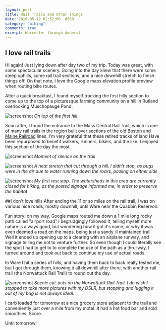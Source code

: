 ```yaml
---
layout: post
title: Rail Trails and Other Things
date: 2016-05-12 02:52:00 -0500
category: "biking"
comments: true
excerpt: Worcester through Amherst
---
```

## I love rail trails

Hi again! Just lying down after day two of my trip. Today was great, with some spectacular scenery. Going into the day knew that there were some steep uphills, some rail trail sections, and a nice downhill stretch to finish things off. On that note, I love the Google maps elevation profile preview when routing bike routes.

After a quick breakfast, I found myself tracking the first hilly section to come up to the top of a picturesque farming community on a hill in Rutland overlooking Muschopauge Pond.

![screenshot](https://raw.githubusercontent.com/glenlovett/glenlovett.github.io/master/assets/IMG_20160512_094146754.jpg)
*On top of the first hill*

Soon after, I found the entrance to the Mass Central Rail Trail, which is one of many rail trails in the region built over sections of the old [Boston and Maine Railroad](https://en.m.wikipedia.org/wiki/Boston_and_Maine_Corporation) lines. I'm very grateful that these retired tracks of land Have been repurposed to benefit walkers, runners, bikers, and the like. I enjoyed this section of the day the most.

![screenshot](https://raw.githubusercontent.com/glenlovett/glenlovett.github.io/master/assets/IMG_20160512_101035677.jpg)
*Moment of silence on the trail*

![screenshot](https://raw.githubusercontent.com/glenlovett/glenlovett.github.io/master/assets/IMG_20160512_102158483.jpg)
*A neat stretch that cut through a hill. I didn't stop, as bugs were in the air due to water running down the rocks, pooling on either side*

![screenshot](https://raw.githubusercontent.com/glenlovett/glenlovett.github.io/master/assets/IMG_20160512_104552994.jpg)
*My first rest stop. The watersheds in this area are currently closed for hiking, as the posted signage informed me, in order to preserve the habitat*

##I don't love hills
After ending the 11 or so miles on the rail trail, I was on various nice roads, mostly downhill, until Ware near the Quabbin Reservoir.

Fun story: on my way, Google maps routed me down a 1 mile long rocky path called "airport road" I begrudgingly followed it, telling myself more nature is always good, but wondering how it got it's name, or why it was even deemed a road on the maps, being just a sandy ill maintained trail. Well it ended up opening up to a clearing with an airplane runway, and signage telling me not to venture further. So even though I could literally see the spot I had to get to to complete the use of the path as a thru-way, I turned around and took out back to continue my use of actual roads.

In Ware I hit a series of hills, and having them back to back really tested me, but I got through them, knowing it all downhill after there, with another rail trail (the Norwattuck Rail Trail) to round out the day.

![screenshot](https://raw.githubusercontent.com/glenlovett/glenlovett.github.io/master/assets/IMG_20160512_154557662_HDR.jpg)
*Scenic cut-outs on the Norwattuck Rail Trail. I do wish I stopped to take more pictures with my DSLR, but stopping and lugging it out of my bag is not always ideal.*

I carb loaded for tomorrow at a nice grocery store adjacent to the trail and conveniently just over a mile from my motel. It had a hot food bar and sold smoothies. Score.

Until tomorrow!
